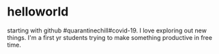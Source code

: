 # helloworld
starting with github #quarantinechill#covid-19.
I love exploring out new things.
I'm a first yr students trying to make something productive in free time.

